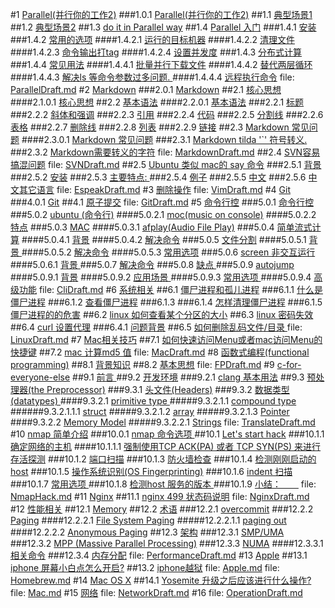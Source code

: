 #1 [Parallel(并行你的工作2)](ParallelDraft.md#anchor_0)
###1.0.1 [Parallel(并行你的工作2)](ParallelDraft.md#anchor_1)
##1.1 [ 典型场景1](ParallelDraft.md#anchor_2)
##1.2 [ 典型场景2](ParallelDraft.md#anchor_3)
##1.3 [ do it in Parallel way](ParallelDraft.md#anchor_4)
##1.4 [ Parallel 入门](ParallelDraft.md#anchor_5)
###1.4.1 [ 安装](ParallelDraft.md#anchor_6)
###1.4.2 [  常用的选项](ParallelDraft.md#anchor_7)
####1.4.2.1 [ 运行的目标机器](ParallelDraft.md#anchor_8)
####1.4.2.2 [ 清理文件](ParallelDraft.md#anchor_9)
####1.4.2.3 [ 命令输出打tag](ParallelDraft.md#anchor_10)
####1.4.2.4 [ 设置并发度](ParallelDraft.md#anchor_11)
###1.4.3 [ 分布式计算](ParallelDraft.md#anchor_12)
###1.4.4 [ 常见用法](ParallelDraft.md#anchor_13)
####1.4.4.1 [ 批量并行下载文件](ParallelDraft.md#anchor_14)
####1.4.4.2 [ 替代两层循环](ParallelDraft.md#anchor_15)
####1.4.4.3 [ 解决ls 等命令参数过多问题. ](ParallelDraft.md#anchor_16)
####1.4.4.4 [ 远程执行命令](ParallelDraft.md#anchor_17)
file: [ParallelDraft.md](ParallelDraft.md)
#2 [ Markdown](MarkdownDraft.md#anchor_0)
###2.0.1 [ Markdown](MarkdownDraft.md#anchor_1)
##2.1 [ 核心思想](MarkdownDraft.md#anchor_2)
####2.1.0.1 [ 核心思想](MarkdownDraft.md#anchor_3)
##2.2 [ 基本语法](MarkdownDraft.md#anchor_4)
####2.2.0.1 [ 基本语法](MarkdownDraft.md#anchor_5)
###2.2.1 [ 标题](MarkdownDraft.md#anchor_6)
###2.2.2 [ 斜体和强调](MarkdownDraft.md#anchor_7)
###2.2.3 [ 引用](MarkdownDraft.md#anchor_8)
###2.2.4 [ 代码](MarkdownDraft.md#anchor_9)
###2.2.5 [ 分割线](MarkdownDraft.md#anchor_10)
###2.2.6 [ 表格](MarkdownDraft.md#anchor_11)
###2.2.7 [ 删除线](MarkdownDraft.md#anchor_12)
###2.2.8 [ 列表](MarkdownDraft.md#anchor_13)
###2.2.9 [ 链接](MarkdownDraft.md#anchor_14)
##2.3 [ Markdown 常见问题](MarkdownDraft.md#anchor_15)
####2.3.0.1 [ Markdown 常见问题](MarkdownDraft.md#anchor_16)
###2.3.1 [Markdown tilda '`' 符号转义. ](MarkdownDraft.md#anchor_17)
###2.3.2 [ Markdown需要转义的字符](MarkdownDraft.md#anchor_18)
file: [MarkdownDraft.md](MarkdownDraft.md)
##2.4 [SVN容易搞混问题](SVNDraft.md#anchor_0)
file: [SVNDraft.md](SVNDraft.md)
##2.5 [ Ubuntu 类似 mac的 say 命令](EspeakDraft.md#anchor_0)
###2.5.1 [ 背景](EspeakDraft.md#anchor_1)
###2.5.2 [ 安装](EspeakDraft.md#anchor_2)
###2.5.3 [ 主要特点: ](EspeakDraft.md#anchor_3)
###2.5.4 [ 例子](EspeakDraft.md#anchor_4)
###2.5.5 [ 中文](EspeakDraft.md#anchor_5)
###2.5.6 [ 中文其它语言](EspeakDraft.md#anchor_6)
file: [EspeakDraft.md](EspeakDraft.md)
#3 [删除操作](VimDraft.md#anchor_0)
file: [VimDraft.md](VimDraft.md)
#4 [Git](GitDraft.md#anchor_0)
###4.0.1 [Git](GitDraft.md#anchor_1)
##4.1 [原子提交](GitDraft.md#anchor_2)
file: [GitDraft.md](GitDraft.md)
#5 [命令行控](CliDraft.md#anchor_0)
###5.0.1 [命令行控](CliDraft.md#anchor_1)
###5.0.2 [ ubuntu (命令行)](CliDraft.md#anchor_2)
####5.0.2.1 [ moc(music on console)](CliDraft.md#anchor_3)
####5.0.2.2 [ 特点](CliDraft.md#anchor_4)
###5.0.3 [ MAC](CliDraft.md#anchor_5)
####5.0.3.1 [ afplay(Audio File Play)](CliDraft.md#anchor_6)
###5.0.4 [ 简单流式计算](CliDraft.md#anchor_7)
####5.0.4.1 [ 背景](CliDraft.md#anchor_8)
####5.0.4.2 [ 解决命令](CliDraft.md#anchor_9)
###5.0.5 [ 文件分割](CliDraft.md#anchor_10)
####5.0.5.1 [ 背景  ](CliDraft.md#anchor_11)
####5.0.5.2 [ 解决命令](CliDraft.md#anchor_12)
####5.0.5.3 [ 常用选项](CliDraft.md#anchor_13)
###5.0.6 [ screen 非交互运行  ](CliDraft.md#anchor_14)
####5.0.6.1 [ 背景  ](CliDraft.md#anchor_15)
###5.0.7 [ 解决命令](CliDraft.md#anchor_16)
###5.0.8 [ 缺点  ](CliDraft.md#anchor_17)
###5.0.9 [ autojump](CliDraft.md#anchor_18)
####5.0.9.1 [ 背景](CliDraft.md#anchor_19)
####5.0.9.2 [ 应用场景  ](CliDraft.md#anchor_20)
####5.0.9.3 [ 常用选项  ](CliDraft.md#anchor_21)
####5.0.9.4 [ 高级功能](CliDraft.md#anchor_22)
file: [CliDraft.md](CliDraft.md)
#6 [ 系统相关](LinuxDraft.md#anchor_0)
##6.1 [ 僵尸进程和孤儿进程](LinuxDraft.md#anchor_1)
###6.1.1 [ 什么是僵尸进程](LinuxDraft.md#anchor_2)
###6.1.2 [ 查看僵尸进程](LinuxDraft.md#anchor_3)
###6.1.3 [ ](LinuxDraft.md#anchor_4)
###6.1.4 [ 怎样清理僵尸进程](LinuxDraft.md#anchor_5)
###6.1.5 [ 僵尸进程的的危害](LinuxDraft.md#anchor_6)
##6.2 [ linux 如何查看某个分区的大小](LinuxDraft.md#anchor_7)
##6.3 [ linux 密码失效](LinuxDraft.md#anchor_8)
##6.4 [ curl 设置代理](LinuxDraft.md#anchor_9)
###6.4.1 [ 问题背景](LinuxDraft.md#anchor_10)
##6.5 [ 如何删除乱码文件/目录  ](LinuxDraft.md#anchor_11)
file: [LinuxDraft.md](LinuxDraft.md)
#7 [Mac相关技巧](MacDraft.md#anchor_0)
##7.1 [如何快速访问Menu或者mac访问Menu的快捷键](MacDraft.md#anchor_1)
##7.2 [ mac 计算md5 值](MacDraft.md#anchor_2)
file: [MacDraft.md](MacDraft.md)
#8 [函数式编程(functional programming)](FPDraft.md#anchor_0)
##8.1 [背景知识](FPDraft.md#anchor_1)
##8.2 [基本思想](FPDraft.md#anchor_2)
file: [FPDraft.md](FPDraft.md)
#9 [c-for-everyone-else](TranslateDraft.md#anchor_0)
##9.1 [ 前言    ](TranslateDraft.md#anchor_1)
##9.2 [ 开发环境](TranslateDraft.md#anchor_2)
###9.2.1 [ clang 基本用法](TranslateDraft.md#anchor_3)
##9.3 [ 预处理器(the Preprocessor)](TranslateDraft.md#anchor_4)
###9.3.1 [ 头文件(Headers)](TranslateDraft.md#anchor_5)
###9.3.2 [ 数据类型(datatypes) ](TranslateDraft.md#anchor_6)
####9.3.2.1 [ primitive type  ](TranslateDraft.md#anchor_7)
#####9.3.2.1.1 [ compound type  ](TranslateDraft.md#anchor_8)
######9.3.2.1.1.1 [ struct](TranslateDraft.md#anchor_9)
#####9.3.2.1.2 [ array](TranslateDraft.md#anchor_10)
#####9.3.2.1.3 [ Pointer](TranslateDraft.md#anchor_11)
####9.3.2.2 [ Memory Model](TranslateDraft.md#anchor_12)
#####9.3.2.2.1 [ Strings](TranslateDraft.md#anchor_13)
file: [TranslateDraft.md](TranslateDraft.md)
#10 [nmap 简单介绍](NmapHack.md#anchor_0)
###10.0.1 [ nmap 命令选项  ](NmapHack.md#anchor_1)
##10.1 [ Let's start hack](NmapHack.md#anchor_2)
###10.1.1 [ 确定网络的主机](NmapHack.md#anchor_3)
####10.1.1.1 [ 强制使用TCP ACK(PA) 或者 TCP SYN(PS) 来进行存活探测](NmapHack.md#anchor_4)
###10.1.2 [ 端口扫描](NmapHack.md#anchor_5)
###10.1.3 [ 防火墙检查](NmapHack.md#anchor_6)
###10.1.4 [ 检测刚刚启动的host](NmapHack.md#anchor_7)
###10.1.5 [ 操作系统识别(OS Fingerprinting)](NmapHack.md#anchor_8)
###10.1.6 [ indent 扫描](NmapHack.md#anchor_9)
###10.1.7 [ 常用选项  ](NmapHack.md#anchor_10)
###10.1.8 [ 检测host 服务的版本  ](NmapHack.md#anchor_11)
###10.1.9 [ 小结：　　](NmapHack.md#anchor_12)
file: [NmapHack.md](NmapHack.md)
#11 [Nginx](NginxDraft.md#anchor_0)
##11.1 [ nginx 499 状态码说明](NginxDraft.md#anchor_1)
file: [NginxDraft.md](NginxDraft.md)
#12 [ 性能相关](PerformanceDraft.md#anchor_0)
##12.1 [ Memory](PerformanceDraft.md#anchor_1)
##12.2 [ 术语](PerformanceDraft.md#anchor_2)
###12.2.1 [ overcommit](PerformanceDraft.md#anchor_3)
###12.2.2 [ Paging](PerformanceDraft.md#anchor_4)
####12.2.2.1 [ File System Paging](PerformanceDraft.md#anchor_5)
#####12.2.2.1.1 [ paging out](PerformanceDraft.md#anchor_6)
####12.2.2.2 [ Anonymous Paging](PerformanceDraft.md#anchor_7)
##12.3 [ 架构](PerformanceDraft.md#anchor_8)
###12.3.1 [ SMP/UMA](PerformanceDraft.md#anchor_9)
###12.3.2 [ MPP (Massive Parallel Processing)](PerformanceDraft.md#anchor_10)
###12.3.3 [ NUMA](PerformanceDraft.md#anchor_11)
####12.3.3.1 [ 相关命令](PerformanceDraft.md#anchor_12)
###12.3.4 [ 内存分配](PerformanceDraft.md#anchor_13)
file: [PerformanceDraft.md](PerformanceDraft.md)
#13 [Apple](Apple.md#anchor_0)
##13.1 [ iphone 屏幕小白点怎么开启?](Apple.md#anchor_1)
##13.2 [ iphone越狱](Apple.md#anchor_2)
file: [Apple.md](Apple.md)
file: [Homebrew.md](Homebrew.md)
#14 [Mac OS X](Mac.md#anchor_0)
##14.1 [Yosemite 升级之后应该进行什么操作?  ](Mac.md#anchor_1)
file: [Mac.md](Mac.md)
#15 [ 网络](NetworkDraft.md#anchor_0)
file: [NetworkDraft.md](NetworkDraft.md)
#16 [ ](OperationDraft.md#anchor_0)
file: [OperationDraft.md](OperationDraft.md)
